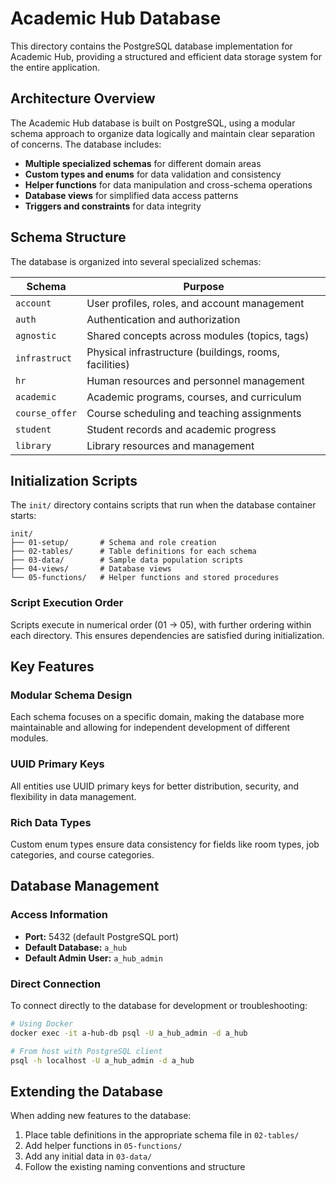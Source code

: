 # Academic Hub Database

This directory contains the PostgreSQL database implementation for Academic Hub, providing a structured and efficient data storage system for the entire application.

## Architecture Overview

The Academic Hub database is built on PostgreSQL, using a modular schema approach to organize data logically and maintain clear separation of concerns. The database includes:

- **Multiple specialized schemas** for different domain areas
- **Custom types and enums** for data validation and consistency
- **Helper functions** for data manipulation and cross-schema operations
- **Database views** for simplified data access patterns
- **Triggers and constraints** for data integrity

## Schema Structure

The database is organized into several specialized schemas:

| Schema | Purpose |
|--------|---------|
| `account` | User profiles, roles, and account management |
| `auth` | Authentication and authorization |
| `agnostic` | Shared concepts across modules (topics, tags) |
| `infrastruct` | Physical infrastructure (buildings, rooms, facilities) |
| `hr` | Human resources and personnel management |
| `academic` | Academic programs, courses, and curriculum |
| `course_offer` | Course scheduling and teaching assignments |
| `student` | Student records and academic progress |
| `library` | Library resources and management |

## Initialization Scripts

The `init/` directory contains scripts that run when the database container starts:

```
init/
├── 01-setup/       # Schema and role creation
├── 02-tables/      # Table definitions for each schema
├── 03-data/        # Sample data population scripts
├── 04-views/       # Database views
└── 05-functions/   # Helper functions and stored procedures
```

### Script Execution Order

Scripts execute in numerical order (01 → 05), with further ordering within each directory. This ensures dependencies are satisfied during initialization.

## Key Features

### Modular Schema Design
Each schema focuses on a specific domain, making the database more maintainable and allowing for independent development of different modules.

### UUID Primary Keys
All entities use UUID primary keys for better distribution, security, and flexibility in data management.

### Rich Data Types
Custom enum types ensure data consistency for fields like room types, job categories, and course categories.

## Database Management

### Access Information
- **Port:** 5432 (default PostgreSQL port)
- **Default Database:** `a_hub`
- **Default Admin User:** `a_hub_admin`

### Direct Connection

To connect directly to the database for development or troubleshooting:

```bash
# Using Docker
docker exec -it a-hub-db psql -U a_hub_admin -d a_hub

# From host with PostgreSQL client
psql -h localhost -U a_hub_admin -d a_hub
```

## Extending the Database

When adding new features to the database:

1. Place table definitions in the appropriate schema file in `02-tables/`
2. Add helper functions in `05-functions/` 
3. Add any initial data in `03-data/`
4. Follow the existing naming conventions and structure

<!--
## Backup and Restore

The database is configured to store data in a Docker volume for persistence.

```bash
# Backup the database
docker exec -t a-hub-db pg_dump -U a_hub_admin a_hub > backup.sql

# Restore from backup
cat backup.sql | docker exec -i a-hub-db psql -U a_hub_admin -d a_hub
```
-->
